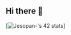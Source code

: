 ## Hi there 👋
[![Jesopan-'s 42 stats](https://badge.mediaplus.ma/greenbinary/Jesopan-?1337Badge=off&UM6P=off)]

<!--
**JefersonSopanR/JefersonSopanR** is a ✨ _special_ ✨ repository because its `README.md` (this file) appears on your GitHub profile.

Here are some ideas to get you started:

- 🔭 I’m currently working on minishell
- 🌱 I’m currently learning tokenization and parsing data
- 👯 I’m looking to collaborate on ambitious projects 
- 💬 Ask me about anything you want
- 📫 How to reach me: jeferson23sopan@gmail.com
- 😄 Pronouns: he/him
- ⚡ Fun fact: ...
-->

